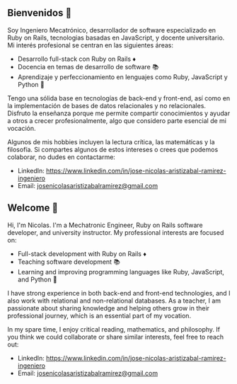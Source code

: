 ## Bienvenidos 👋
Soy Ingeniero Mecatrónico, desarrollador de software especializado en Ruby on Rails, tecnologias basadas en JavaScript, y docente universitario. Mi interés profesional se centran en las siguientes áreas:

- Desarrollo full-stack con Ruby on Rails ♦️
- Docencia en temas de desarrollo de software 📚
- Aprendizaje y perfeccionamiento en lenguajes como Ruby, JavaScript y Python 📌

Tengo una sólida base en tecnologías de back-end y front-end, así como en la implementación de bases de datos relacionales y no relacionales. Disfruto la enseñanza porque me permite compartir conocimientos y ayudar a otros a crecer profesionalmente, algo que considero parte esencial de mi vocación.

Algunos de mis hobbies incluyen la lectura crítica, las matemáticas y la filosofía. Si compartes algunos de estos intereses o crees que podemos colaborar, no dudes en contactarme:

- LinkedIn: https://www.linkedin.com/in/jose-nicolas-aristizabal-ramirez-ingeniero
- Email: josenicolasaristizabalramirez@gmail.com

## Welcome 👋
Hi, I'm Nicolas. I'm a Mechatronic Engineer, Ruby on Rails software developer, and university instructor. My professional interests are focused on:

- Full-stack development with Ruby on Rails ♦️
- Teaching software development 📚
- Learning and improving programming languages like Ruby, JavaScript, and Python 📌

I have strong experience in both back-end and front-end technologies, and I also work with relational and non-relational databases. As a teacher, I am passionate about sharing knowledge and helping others grow in their professional journey, which is an essential part of my vocation.

In my spare time, I enjoy critical reading, mathematics, and philosophy. If you think we could collaborate or share similar interests, feel free to reach out:

- LinkedIn: https://www.linkedin.com/in/jose-nicolas-aristizabal-ramirez-ingeniero
- Email: josenicolasaristizabalramirez@gmail.com
